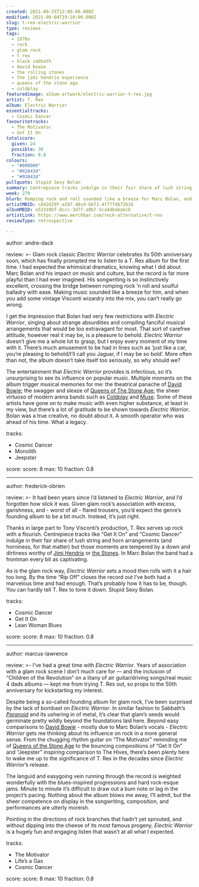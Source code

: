 ```yaml
---
created: 2021-08-25T12:00:00.000Z
modified: 2021-09-04T19:10:00.000Z
slug: t-rex-electric-warrior
type: reviews
tags:
  - 1970s
  - rock
  - glam rock
  - t rex
  - black sabbath
  - david bowie
  - the rolling stones
  - the jimi hendrix experience
  - queens of the stone age
  - coldplay
featuredimage: album-artwork/electric-warrior-t-rex.jpg
artist: T. Rex
album: Electric Warrior
essentialtracks:
  - Cosmic Dancer
favouritetracks:
  - The Motivator
  - Get It On
totalscore:
  given: 24
  possible: 30
  fraction: 0.8
colours:
  - "#000000"
  - "#92843d"
  - "#92843d"
pullquote: Stupid Sexy Bolan
summary: Centrepiece tracks indulge in their fair share of lush string and horn arrangements (and horniness, for that matter) but those moments are tempered by a down and dirtiness worthy of Jimi Hendrix or the Stones. In Marc Bolan the band had a frontman every bit as captivating.
week: 279
blurb: Romping rock and roll sounded like a breeze for Marc Bolan, and when you add some vintage Visconti wizardry into the mix, you can’t really go wrong.
artistMBID: c842d29f-a297-48cd-bb71-4f77fd672b16
albumMBID: e53310bf-8ccc-3d7f-a0b7-5ca4dbababcb
artistLink: https://www.merchbar.com/rock-alternative/t-rex
reviewType: retrospective

---
```

author: andre-dack

review: >-
  Glam rock classic _Electric Warrior_ celebrates its 50th anniversary soon, which has finally prompted me to listen to a T. Rex album for the first time. I had expected the whimsical dramatics, knowing what I did about Marc Bolan and his impact on music and culture, but the record is far more playful than I had ever imagined. His songwriting is so instinctively excellent, crossing the bridge between romping rock ’n roll and soulful balladry with ease. Making music sounded like a breeze for him, and when you add some vintage Visconti wizardry into the mix, you can’t really go wrong.

  I get the impression that Bolan had very few restrictions with _Electric Warrior_, singing about strange absurdities and compiling fanciful musical arrangements that would be too extravagant for most. That sort of carefree attitude, however real it may be, is a pleasure to behold. _Electric Warrior_ doesn’t give me a whole lot to grasp, but I enjoy every moment of my time with it. There’s much amusement to be had in lines such as ’just like a car, you’re pleasing to behold/I’ll call you Jaguar, if I may be so bold’. More often than not, the album doesn’t take itself too seriously, so why should we?

  The entertainment that _Electric Warrior_ provides is infectious, so it’s unsurprising to see its influence on popular music. Multiple moments on the album trigger musical memories for me: the theatrical panache of [David Bowie](/reviews/david-bowie-hunky-dory/); the swagger and sleaze of [Queens of The Stone Age](/reviews/queens-of-the-stone-age-like-clockwork/); the sheer virtuoso of modern arena bands such as [Coldplay](/reviews/coldplay-parachutes/) and [Muse](/reviews/muse-origin-of-symmetry/). Some of these artists have gone on to make music with even higher substance, at least in my view, but there’s a lot of gratitude to be shown towards _Electric Warrior_. Bolan was a true creative, no doubt about it. A smooth operator who was ahead of his time. What a legacy.

tracks:
  - Cosmic Dancer
  - Monolith
  - Jeepster

score:
  score: 8
  max: 10
  fraction: 0.8

---

author: frederick-obrien

review: >-
  It had been years since I’d listened to _Electric Warrior_, and I’d forgotten how slick it was. Given glam rock’s association with excess, garishness, and - worst of all - flared trousers, you’d expect the genre’s founding album to be a bit much. Instead, it’s just right.

  Thanks in large part to Tony Visconti’s production, T. Rex serves up rock with a flourish. Centrepiece tracks like “Get It On” and “Cosmic Dancer” indulge in their fair share of lush string and horn arrangements (and horniness, for that matter) but those moments are tempered by a down and dirtiness worthy of [Jimi Hendrix](/reviews/the-jimi-hendrix-experience-electric-ladyland/) or [the Stones](/reviews/the-rolling-stones-let-it-bleed/). In Marc Bolan the band had a frontman every bit as captivating.

  As is the glam rock way, _Electric Warrior_ sets a mood then rolls with it a hair too long. By the time “Rip Off” closes the record out I’ve both had a marvelous time and had enough. That’s probably how it has to be, though. You can hardly tell T. Rex to tone it down. Stupid Sexy Bolan.

tracks:
  - Cosmic Dancer
  - Get It On
  - Lean Woman Blues

score:
  score: 8
  max: 10
  fraction: 0.8

---

author: marcus-lawrence

review: >-
  I’ve had a great time with _Electric Warrior_. Years of association with a glam rock scene I don’t much care for — and the inclusion of “Children of the Revolution” on a litany of air guitar/driving songs/real music 4 dads albums — kept me from trying T. Rex out, so props to the 50th anniversary for kickstarting my interest.

  Despite being a so-called founding album for glam rock, I’ve been surprised by the lack of bombast on _Electric Warrior_. In similar fashion to Sabbath’s [_Paranoid_](/reviews/black-sabbath-paranoid/) and its ushering in of metal, it’s clear that glam’s seeds would germinate pretty wildly beyond the foundations laid here. Beyond easy comparisons to [David Bowie](/reviews/david-bowie-low/) - mostly due to Marc Bolan’s vocals - _Electric Warrior_ gets me thinking about its influence on rock in a more general sense. From the chugging rhythm guitar on “The Motivator” reminding me of [Queens of the Stone Age](/reviews/queens-of-the-stone-age-queens-of-the-stone-age/) to the bouncing compositions of “Get It On” and “Jeepster” inspiring comparison to The Hives, there’s been plenty here to wake me up to the significance of T. Rex in the decades since _Electric Warrior_’s release.

  The languid and easygoing vein running through the record is weighted wonderfully with the blues-inspired progressions and hard rock-esque jams. Minute to minute it’s difficult to draw out a bum note or lag in the project’s pacing. Nothing about the album blows me away, I’ll admit, but the sheer competence on display in the songwriting, composition, and performances are utterly moreish. 
  
  Pointing in the directions of rock branches that hadn’t yet sprouted, and without dipping into the cheese of its most famous progeny, _Electric Warrior_ is a hugely fun and engaging listen that wasn’t at all what I expected.

tracks:
  - The Motivator
  - Life’s a Gas
  - Cosmic Dancer

score:
  score: 8
  max: 10
  fraction: 0.8
